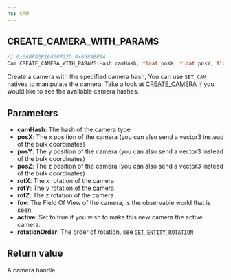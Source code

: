 ```yaml
---
ns: CAM
---
```

## CREATE_CAMERA_WITH_PARAMS

```c
// 0x6ABFA3E16460F22D 0x0688BE9A
Cam CREATE_CAMERA_WITH_PARAMS(Hash camHash, float posX, float posY, float posZ, float rotX, float rotY, float rotZ, float fov, BOOL active, int rotationOrder);
```

Create a camera with the specified camera hash, You can use `SET_CAM_` natives to manipulate the camera.
Take a look at [CREATE_CAMERA](#_0x5E3CF89C6BCCA67D) if you would like to see the available camera hashes.

## Parameters
* **camHash**: The hash of the camera type
* **posX**: The x position of the camera (you can also send a vector3 instead of the bulk coordinates)
* **posY**: The y position of the camera (you can also send a vector3 instead of the bulk coordinates)
* **posZ**: The z position of the camera (you can also send a vector3 instead of the bulk coordinates)
* **rotX**: The x rotation of the camera
* **rotY**: The y rotation of the camera
* **rotZ**: The z rotation of the camera
* **fov**: The Field Of View of the camera, is the observable world that is seen
* **active**: Set to true if you wish to make this new camera the active camera.
* **rotationOrder**: The order of rotation, see [`GET_ENTITY_ROTATION`](#_0xAFBD61CC738D9EB9)


## Return value
A camera handle.
